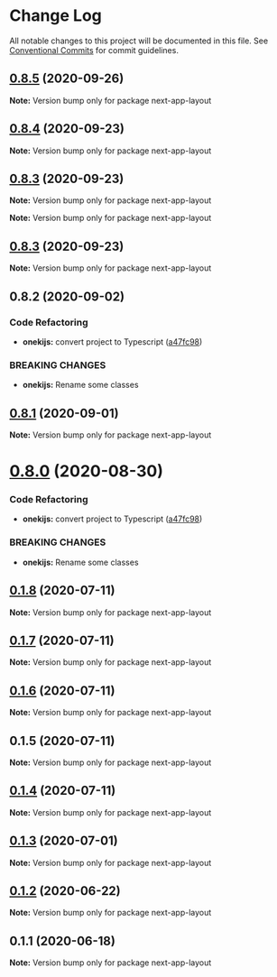 # Change Log

All notable changes to this project will be documented in this file.
See [Conventional Commits](https://conventionalcommits.org) for commit guidelines.

## [0.8.5](https://github.com/oneki/onekijs/compare/v0.8.4...v0.8.5) (2020-09-26)

**Note:** Version bump only for package next-app-layout





## [0.8.4](https://github.com/oneki/onekijs/compare/v0.8.3...v0.8.4) (2020-09-23)

**Note:** Version bump only for package next-app-layout





## [0.8.3](https://github.com/oneki/onekijs/compare/v0.8.1...v0.8.3) (2020-09-23)

**Note:** Version bump only for package next-app-layout







**Note:** Version bump only for package next-app-layout





## [0.8.3](https://github.com/oneki/onekijs/compare/v0.8.1...v0.8.3) (2020-09-23)

**Note:** Version bump only for package next-app-layout





## 0.8.2 (2020-09-02)


### Code Refactoring

* **onekijs:** convert project to Typescript ([a47fc98](https://github.com/oneki/onekijs/commit/a47fc9815fbb51271c12505a65cd8b38a1ab04e3))


### BREAKING CHANGES

* **onekijs:** Rename some classes





## [0.8.1](https://github.com/oneki/onekijs/compare/v0.8.0...v0.8.1) (2020-09-01)

**Note:** Version bump only for package next-app-layout





# [0.8.0](https://github.com/oneki/onekijs/compare/v0.5.0...v0.8.0) (2020-08-30)


### Code Refactoring

* **onekijs:** convert project to Typescript ([a47fc98](https://github.com/oneki/onekijs/commit/a47fc9815fbb51271c12505a65cd8b38a1ab04e3))


### BREAKING CHANGES

* **onekijs:** Rename some classes





## [0.1.8](https://github.com/oneki/onekijs/compare/next-app-layout@0.1.7...next-app-layout@0.1.8) (2020-07-11)

**Note:** Version bump only for package next-app-layout





## [0.1.7](https://github.com/oneki/onekijs/compare/next-app-layout@0.1.6...next-app-layout@0.1.7) (2020-07-11)

**Note:** Version bump only for package next-app-layout





## [0.1.6](https://github.com/oneki/onekijs/compare/next-app-layout@0.1.5...next-app-layout@0.1.6) (2020-07-11)

**Note:** Version bump only for package next-app-layout





## 0.1.5 (2020-07-11)

**Note:** Version bump only for package next-app-layout





## [0.1.4](https://github.com/oneki/onekijs/compare/next-app-layout@0.1.3...next-app-layout@0.1.4) (2020-07-11)

**Note:** Version bump only for package next-app-layout





## [0.1.3](https://github.com/oneki/onekijs/compare/next-app-layout@0.1.2...next-app-layout@0.1.3) (2020-07-01)

**Note:** Version bump only for package next-app-layout





## [0.1.2](https://github.com/oneki/onekijs/compare/next-app-layout@0.1.1...next-app-layout@0.1.2) (2020-06-22)

**Note:** Version bump only for package next-app-layout





## 0.1.1 (2020-06-18)

**Note:** Version bump only for package next-app-layout
